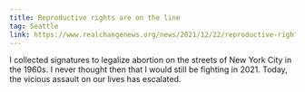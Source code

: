 ```yaml
---
title: Reproductive rights are on the line
tag: Seattle
link: https://www.realchangenews.org/news/2021/12/22/reproductive-rights-are-line
---
```


I collected signatures to legalize abortion on the streets of New York City in the 1960s. I never thought then that I would still be fighting in 2021. Today, the vicious assault on our lives has escalated.
